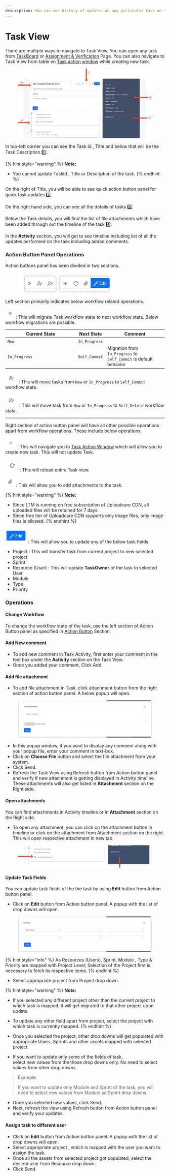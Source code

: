 ```yaml
---
description: You can see history of updates on any particular task on task view page.
---
```


# Task View

There are multiple ways to navigate to Task View. You can open any task from [TaskBoard](task-board.md) or [Assignment & Verification](assignments-and-verification/) Page. You can also navigate to Task View from table on [Task action window](action-windows/task.md) while creating new task.

<figure><img src="../.gitbook/assets/Task View window.jpg" alt=""><figcaption></figcaption></figure>

In top-left corner you can see the Task Id , Title and below that will be the Task Description :one:.

{% hint style="warning" %}
**Note:**

* You cannot update TaskId , Title or Description of the task.
{% endhint %}

On the right of Title, you will be able to see quick action button panel for quick task updates :two:.

On the right hand side, you can see all the details of tasks :three:.

Below the Task details, you will find the list of file attachments which have been added through out the timeline of the task :four:.

In the **Activity** section, you will get to see timeline including list of all the updates  performed on the task including added comments.



### Action Button Panel Operations

Action buttons panel has been divided in two sections.&#x20;

<figure><img src="../.gitbook/assets/Task View action buttons.jpg" alt=""><figcaption></figcaption></figure>

Left section primarily indicates below workflow related operations.

![](<../.gitbook/assets/ac 2.png>)  :  This will migrate Task workflow state to next workflow state. Below workflow migrations are possible.

<table><thead><tr><th width="209">Current State</th><th>Next State</th><th>Comment</th></tr></thead><tbody><tr><td><code>New</code></td><td><code>In_Progress</code></td><td></td></tr><tr><td><code>In_Progress</code></td><td><code>Self_Commit</code></td><td>Migration from <code>In_Progress</code> to <code>Self_Commit</code> is default behavior</td></tr></tbody></table>

![](<../.gitbook/assets/ac 3.png>)  :  This will move tasks from `New` or `In_Progress` to `Self_Commit` workflow state.

![](<../.gitbook/assets/ac 4.png>)  :  This will move task from `New` or `In_Progress` to `Self_Delete` workflow state.

***

Right section of action button panel will have all other possible operations apart from workflow operations. These include below operations.&#x20;

![](<../.gitbook/assets/ac 1.png>)  :  This will navigate you to [Task Action Window](action-windows/task.md) which will allow you to create new task. This will not update Task.

![](<../.gitbook/assets/ac 5.png>)  :  This will reload entire Task view.

![](<../.gitbook/assets/ac 6.png>)  :  This will allow you to add attachments to the task.

{% hint style="warning" %}
**Note:**

* Since LTM is running on free subscription of Uploadcare CDN, all uploaded files will be retained for 7 days.
* Since free tier of Uploadcare CDN supports only image files, only image files is allowed.
{% endhint %}

![](<../.gitbook/assets/ac 7.png>)  :  This will allow you to update any of the below task fields.

* Project : This will transfer task from current project to new selected project
* Sprint
* Resource (User) : This will update **TaskOwner** of the task to selected User
* Module
* Type
* Priority



### Operations

#### Change Workflow

To change the workflow state of the task, use the left section of Action Button panel as specified in [Action Button](task-view.md#action-button-panel-operations) Section.

#### Add New comment

* To add new comment in Task Activity, first enter your comment in the text box under the **Activity** section on the Task View.
* Once you added your comment, Click Add.

#### Add file attachment

* To add file attachment in Task, click attachment button from the right section of action button panel. A below popup will open.

<figure><img src="../.gitbook/assets/Task view attachment popup.jpg" alt=""><figcaption></figcaption></figure>

* In this popup window, if you want to display any comment along with your popup file, enter your comment in text-box.
* Click on **Choose File** button and select the file attachment from your system.
* Click Send.
* Refresh the Task View using Refresh button from Action button panel and verify if new attachment is getting displayed in Activity timeline. These attachments will also get listed in **Attachment** section on the Right side.



#### Open attachments

You can find attachments in Activity timeline or in **Attachment** section on the Right side.

* To open any attachment, you can click on the attachment button in timeline or click on the attachment from Attachment section on the right. This will open respective attachment in new tab.

<figure><img src="../.gitbook/assets/Attachment open.jpg" alt=""><figcaption></figcaption></figure>

#### Update Task Fields

You can update task fields of the the task by using **Edit** button from Action button panel.

* Click on **Edit** button from Action button panel. A popup with the list of drop downs will open.

<figure><img src="../.gitbook/assets/Task View edit popup.jpg" alt=""><figcaption></figcaption></figure>

{% hint style="info" %}
As Resources (Users), Sprint, Module , Type & Priority are mapped with Project Level; Selection of the Project first is necessary to fetch its respective items.
{% endhint %}

* Select appropriate project from Project drop down.

{% hint style="warning" %}
**Note:**

* If you selected any different project other than the current project to which task is mapped, it will get migrated to that other project upon update.
* To update any other field apart from project, select the project with which task is currently mapped.
{% endhint %}

* Once you selected the project, other drop downs will get populated with appropriate Users, Sprints and other assets mapped with selected project.
* If you want to update only some of the fields of task,\
  select new values from the those drop downs only. No need to select values from other drop downs.&#x20;

> Example:
>
> If you want to update only Module and Sprint of the task, you will need to select new values from Module ad Sprint drop downs.

* Once you selected new values, click Send.
* Next, refresh the view using Refresh button from Action button panel and verify your updates.

#### Assign task to different user

* Click on **Edit** button from Action button panel. A popup with the list of drop downs will open.
* Select appropriate project , which is mapped with the user you want to assign the task.
* Once all the assets from selected project got populated, select the desired user from Resource drop down.
* Click Send. &#x20;
